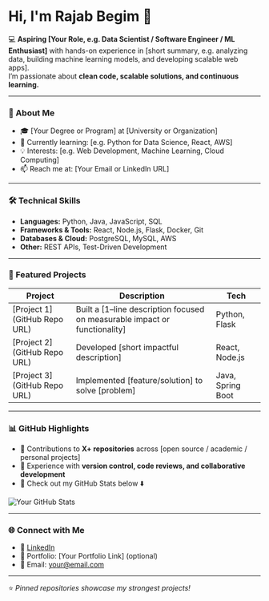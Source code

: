 # Hi, I'm Rajab Begim 👋  

💻 **Aspiring [Your Role, e.g. Data Scientist / Software Engineer / ML Enthusiast]** with hands-on experience in [short summary, e.g. analyzing data, building machine learning models, and developing scalable web apps].  
I’m passionate about **clean code, scalable solutions, and continuous learning.**

---

### 🌟 About Me
- 🎓 [Your Degree or Program] at [University or Organization]  
- 🌱 Currently learning: [e.g. Python for Data Science, React, AWS]  
- 💡 Interests: [e.g. Web Development, Machine Learning, Cloud Computing]  
- 📫 Reach me at: [Your Email or LinkedIn URL]  

---

### 🛠️ Technical Skills
- **Languages:** Python, Java, JavaScript, SQL  
- **Frameworks & Tools:** React, Node.js, Flask, Docker, Git  
- **Databases & Cloud:** PostgreSQL, MySQL, AWS  
- **Other:** REST APIs, Test-Driven Development  

---

### 🚀 Featured Projects
| Project | Description | Tech |
|---------|-------------|------|
| [Project 1](GitHub Repo URL) | Built a [1–line description focused on measurable impact or functionality] | Python, Flask |
| [Project 2](GitHub Repo URL) | Developed [short impactful description] | React, Node.js |
| [Project 3](GitHub Repo URL) | Implemented [feature/solution] to solve [problem] | Java, Spring Boot |

---

### 📊 GitHub Highlights
- 🔹 Contributions to **X+ repositories** across [open source / academic / personal projects]  
- 🔹 Experience with **version control, code reviews, and collaborative development**  
- 🔹 Check out my GitHub Stats below ⬇️  

![Your GitHub Stats](https://github-readme-stats.vercel.app/api?username=Rajabb4685&show_icons=true&theme=default)

---

### 🌐 Connect with Me
- 🔗 [LinkedIn](https://linkedin.com/in/yourprofile)  
- 📂 Portfolio: [Your Portfolio Link] (optional)  
- 📧 Email: your@email.com  

---

⭐ *Pinned repositories showcase my strongest projects!*  

